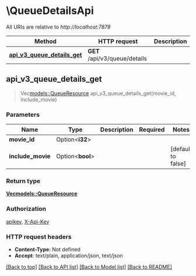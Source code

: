# \QueueDetailsApi

All URIs are relative to *http://localhost:7878*

Method | HTTP request | Description
------------- | ------------- | -------------
[**api_v3_queue_details_get**](QueueDetailsApi.md#api_v3_queue_details_get) | **GET** /api/v3/queue/details | 



## api_v3_queue_details_get

> Vec<models::QueueResource> api_v3_queue_details_get(movie_id, include_movie)


### Parameters


Name | Type | Description  | Required | Notes
------------- | ------------- | ------------- | ------------- | -------------
**movie_id** | Option<**i32**> |  |  |
**include_movie** | Option<**bool**> |  |  |[default to false]

### Return type

[**Vec<models::QueueResource>**](QueueResource.md)

### Authorization

[apikey](../README.md#apikey), [X-Api-Key](../README.md#X-Api-Key)

### HTTP request headers

- **Content-Type**: Not defined
- **Accept**: text/plain, application/json, text/json

[[Back to top]](#) [[Back to API list]](../README.md#documentation-for-api-endpoints) [[Back to Model list]](../README.md#documentation-for-models) [[Back to README]](../README.md)

